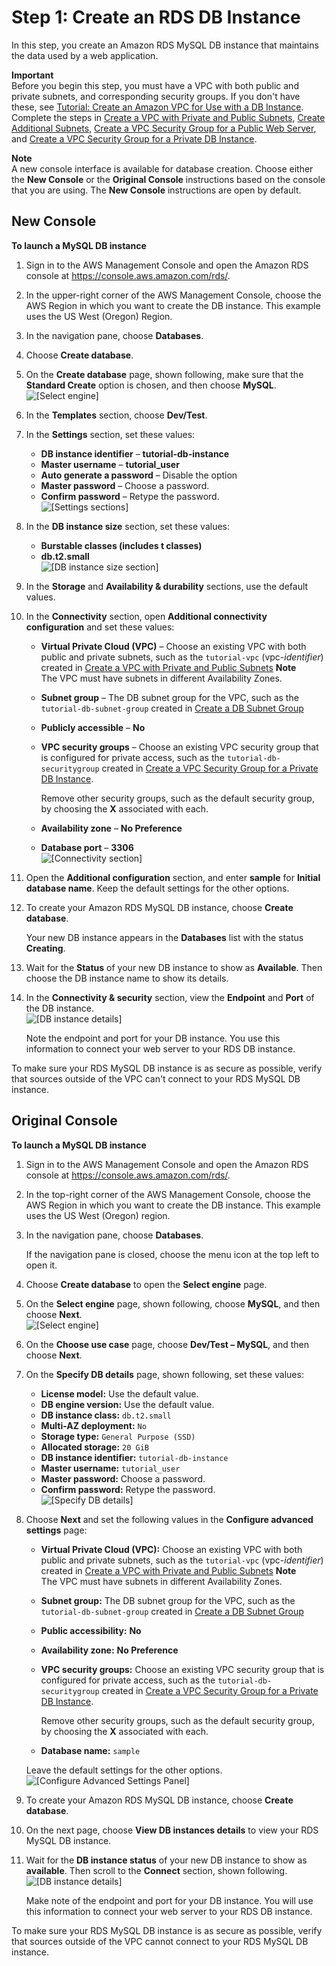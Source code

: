 # Step 1: Create an RDS DB Instance<a name="CHAP_Tutorials.WebServerDB.CreateDBInstance"></a>

In this step, you create an Amazon RDS MySQL DB instance that maintains the data used by a web application\. 

**Important**  
Before you begin this step, you must have a VPC with both public and private subnets, and corresponding security groups\. If you don't have these, see [Tutorial: Create an Amazon VPC for Use with a DB Instance](CHAP_Tutorials.WebServerDB.CreateVPC.md)\. Complete the steps in [Create a VPC with Private and Public Subnets](CHAP_Tutorials.WebServerDB.CreateVPC.md#CHAP_Tutorials.WebServerDB.CreateVPC.VPCAndSubnets), [Create Additional Subnets](CHAP_Tutorials.WebServerDB.CreateVPC.md#CHAP_Tutorials.WebServerDB.CreateVPC.AdditionalSubnets), [ Create a VPC Security Group for a Public Web Server](CHAP_Tutorials.WebServerDB.CreateVPC.md#CHAP_Tutorials.WebServerDB.CreateVPC.SecurityGroupEC2), and [ Create a VPC Security Group for a Private DB Instance](CHAP_Tutorials.WebServerDB.CreateVPC.md#CHAP_Tutorials.WebServerDB.CreateVPC.SecurityGroupDB)\. 

**Note**  
A new console interface is available for database creation\. Choose either the **New Console** or the **Original Console** instructions based on the console that you are using\. The **New Console** instructions are open by default\.

## New Console<a name="CHAP_Tutorials.WebServerDB.CreateDBInstance.Console"></a>

**To launch a MySQL DB instance**

1. Sign in to the AWS Management Console and open the Amazon RDS console at [https://console\.aws\.amazon\.com/rds/](https://console.aws.amazon.com/rds/)\.

1. In the upper\-right corner of the AWS Management Console, choose the AWS Region in which you want to create the DB instance\. This example uses the US West \(Oregon\) Region\.

1. In the navigation pane, choose **Databases**\.

1. Choose **Create database**\.

1. On the **Create database** page, shown following, make sure that the **Standard Create** option is chosen, and then choose **MySQL**\.   
![\[Select engine\]](http://docs.aws.amazon.com/AmazonRDS/latest/UserGuide/images/MySQL-Launch01.png)

1. In the **Templates** section, choose **Dev/Test**\.

1. In the **Settings** section, set these values:
   + **DB instance identifier** – **tutorial\-db\-instance**
   + **Master username** – **tutorial\_user**
   + **Auto generate a password** – Disable the option
   + **Master password** – Choose a password\.
   + **Confirm password** – Retype the password\.  
![\[Settings sections\]](http://docs.aws.amazon.com/AmazonRDS/latest/UserGuide/images/Tutorial_WebServer_Settings.png)

1. In the **DB instance size** section, set these values:
   + **Burstable classes \(includes t classes\)**
   + **db\.t2\.small**  
![\[DB instance size section\]](http://docs.aws.amazon.com/AmazonRDS/latest/UserGuide/images/Tutorial_WebServer_DB_instance_size.png)

1. In the **Storage** and **Availability & durability** sections, use the default values\.

1. In the **Connectivity** section, open **Additional connectivity configuration** and set these values:
   + **Virtual Private Cloud \(VPC\)** – Choose an existing VPC with both public and private subnets, such as the `tutorial-vpc` \(vpc\-*identifier*\) created in [Create a VPC with Private and Public Subnets](CHAP_Tutorials.WebServerDB.CreateVPC.md#CHAP_Tutorials.WebServerDB.CreateVPC.VPCAndSubnets)
**Note**  
The VPC must have subnets in different Availability Zones\.
   + **Subnet group** – The DB subnet group for the VPC, such as the `tutorial-db-subnet-group` created in [Create a DB Subnet Group](CHAP_Tutorials.WebServerDB.CreateVPC.md#CHAP_Tutorials.WebServerDB.CreateVPC.DBSubnetGroup)
   + **Publicly accessible** – **No**
   + **VPC security groups** – Choose an existing VPC security group that is configured for private access, such as the `tutorial-db-securitygroup` created in [ Create a VPC Security Group for a Private DB Instance](CHAP_Tutorials.WebServerDB.CreateVPC.md#CHAP_Tutorials.WebServerDB.CreateVPC.SecurityGroupDB)\.

     Remove other security groups, such as the default security group, by choosing the **X** associated with each\.
   + **Availability zone** – **No Preference**
   + **Database port** – **3306**  
![\[Connectivity section\]](http://docs.aws.amazon.com/AmazonRDS/latest/UserGuide/images/Tutorial_WebServer_Connectivity.png)

1. Open the **Additional configuration** section, and enter **sample** for **Initial database name**\. Keep the default settings for the other options\.

1. To create your Amazon RDS MySQL DB instance, choose **Create database**\.

   Your new DB instance appears in the **Databases** list with the status **Creating**\.

1. Wait for the **Status** of your new DB instance to show as **Available**\. Then choose the DB instance name to show its details\.

1. In the **Connectivity & security** section, view the **Endpoint** and **Port** of the DB instance\.  
![\[DB instance details\]](http://docs.aws.amazon.com/AmazonRDS/latest/UserGuide/images/Tutorial_WebServer_Endpoint_Port.png)

   Note the endpoint and port for your DB instance\. You use this information to connect your web server to your RDS DB instance\.

To make sure your RDS MySQL DB instance is as secure as possible, verify that sources outside of the VPC can't connect to your RDS MySQL DB instance\. 

## Original Console<a name="CHAP_Tutorials.WebServerDB.CreateDBInstance.CurrentConsole"></a>

**To launch a MySQL DB instance**

1. Sign in to the AWS Management Console and open the Amazon RDS console at [https://console\.aws\.amazon\.com/rds/](https://console.aws.amazon.com/rds/)\.

1. In the top\-right corner of the AWS Management Console, choose the AWS Region in which you want to create the DB instance\. This example uses the US West \(Oregon\) region\.

1. In the navigation pane, choose **Databases**\.

   If the navigation pane is closed, choose the menu icon at the top left to open it\.

1. Choose **Create database** to open the **Select engine** page\.

1. On the **Select engine** page, shown following, choose **MySQL**, and then choose **Next**\.   
![\[Select engine\]](http://docs.aws.amazon.com/AmazonRDS/latest/UserGuide/images/CURRENT-MySQL-Launch01.png)

1. On the **Choose use case** page, choose **Dev/Test – MySQL**, and then choose **Next**\.

1. On the **Specify DB details** page, shown following, set these values:
   + **License model:** Use the default value\.
   + **DB engine version:** Use the default value\.
   + **DB instance class:** `db.t2.small`
   + **Multi\-AZ deployment:** `No`
   + **Storage type:** `General Purpose (SSD)`
   + **Allocated storage:** `20 GiB`
   + **DB instance identifier:** `tutorial-db-instance`
   + **Master username:** `tutorial_user`
   + **Master password:** Choose a password\.
   + **Confirm password:** Retype the password\.  
![\[Specify DB details\]](http://docs.aws.amazon.com/AmazonRDS/latest/UserGuide/images/CURRENT-Tutorial_WebServer_08.png)

1. Choose **Next** and set the following values in the **Configure advanced settings** page:
   + **Virtual Private Cloud \(VPC\):** Choose an existing VPC with both public and private subnets, such as the `tutorial-vpc` \(vpc\-*identifier*\) created in [Create a VPC with Private and Public Subnets](CHAP_Tutorials.WebServerDB.CreateVPC.md#CHAP_Tutorials.WebServerDB.CreateVPC.VPCAndSubnets)
**Note**  
The VPC must have subnets in different Availability Zones\.
   + **Subnet group:** The DB subnet group for the VPC, such as the `tutorial-db-subnet-group` created in [Create a DB Subnet Group](CHAP_Tutorials.WebServerDB.CreateVPC.md#CHAP_Tutorials.WebServerDB.CreateVPC.DBSubnetGroup)
   + **Public accessibility:** **No**
   + **Availability zone:** **No Preference**
   + **VPC security groups:** Choose an existing VPC security group that is configured for private access, such as the `tutorial-db-securitygroup` created in [ Create a VPC Security Group for a Private DB Instance](CHAP_Tutorials.WebServerDB.CreateVPC.md#CHAP_Tutorials.WebServerDB.CreateVPC.SecurityGroupDB)\.

     Remove other security groups, such as the default security group, by choosing the **X** associated with each\.
   + **Database name:** `sample`

   Leave the default settings for the other options\.  
![\[Configure Advanced Settings Panel\]](http://docs.aws.amazon.com/AmazonRDS/latest/UserGuide/images/CURRENT-Tutorial_WebServer_09.png)

1. To create your Amazon RDS MySQL DB instance, choose **Create database**\.

1. On the next page, choose **View DB instances details** to view your RDS MySQL DB instance\.

1. Wait for the **DB instance status** of your new DB instance to show as **available**\. Then scroll to the **Connect** section, shown following\.  
![\[DB instance details\]](http://docs.aws.amazon.com/AmazonRDS/latest/UserGuide/images/CURRENT-Tutorial_WebServer_10.png)

   Make note of the endpoint and port for your DB instance\. You will use this information to connect your web server to your RDS DB instance\.

To make sure your RDS MySQL DB instance is as secure as possible, verify that sources outside of the VPC cannot connect to your RDS MySQL DB instance\. 